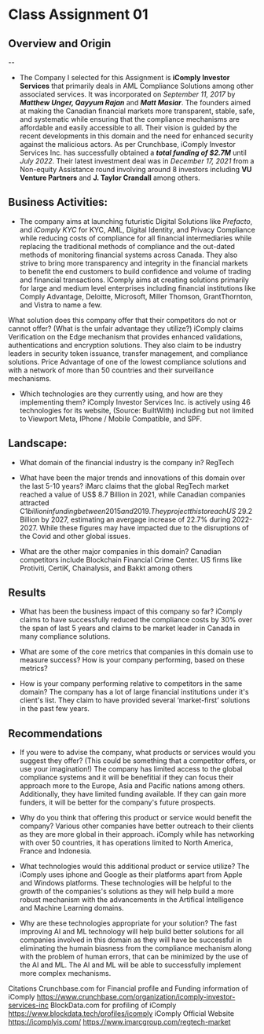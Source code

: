 # Class Assignment 01
## Overview and Origin

--


* The Company I selected for this Assignment is **iComply Investor Services** that primarily deals in AML Compliance Solutions among other associated services. It was  incorporated on *September 11, 2017* by ***Matthew Unger, Qayyum Rajan*** and ***Matt Masiar***. The founders aimed at making the Canadian financial markets more transparent, stable, safe, and systematic while ensuring that the compliance mechanisms are affordable and easily accessible to all. Their vision is guided by the recent developments in this domain and the need for enhanced security against the malicious actors. As per Crunchbase, iComply Investor Services Inc. has successfully obtained a ***total funding of $2.7M*** until *July 2022*. Their latest investment deal was in *December 17, 2021* from a Non-equity Assistance round involving around 8 investors including **VU Venture Partners** and **J. Taylor Crandall** among others.


## Business Activities:

* The company aims at launching futuristic Digital Solutions like *Prefacto*, and *iComply KYC* for KYC, AML, Digital Identity, and Privacy Compliance while reducing costs of compliance for all financial intermediaries while replacing the traditional methods of compliance and the out-dated methods of monitoring financial systems across Canada. They also strive to bring more transparency and integrity in the financial markets to benefit the end customers to build confidence and volume of trading and financial transactions. IComply aims at creating solutions primarily for large and medium level enterprises including financial institutions like Comply Advantage, Deloitte, Microsoft, Miller Thomson, GrantThornton, and Vistra to name a few.

What solution does this company offer that their competitors do not or cannot offer? (What is the unfair advantage they utilize?) iComply claims Verification on the Edge mechanism that provides enhanced validations, authentications and encryption solutions. They also claim to be industry leaders in security token issuance, transfer management, and compliance solutions. Price Advantage of one of the lowest compliance solutions and with a network of more than 50 countries and their surveillance mechanisms. 

* Which technologies are they currently using, and how are they implementing them? iComply Investor Services Inc. is actively using 46 technologies for its website, (Source: BuiltWith) including but not limited to Viewport Meta, IPhone / Mobile Compatible, and SPF.


## Landscape:

* What domain of the financial industry is the company in? RegTech

* What have been the major trends and innovations of this domain over the last 5-10 years? iMarc claims that the global RegTech market reached a value of US$ 8.7 Billion in 2021, while Canadian companies attracted C$1 billion in funding between 2015 and 2019. They project this to reach US$ 29.2 Billion by 2027, estimating an avergage increase of 22.7% during 2022-2027. While these figures may have impacted due to the disruptions of the Covid and other global issues.

* What are the other major companies in this domain? Canadian competitors include Blockchain Financial Crime Center. US firms like Protiviti, CertiK, Chainalysis, and Bakkt among others 


## Results

* What has been the business impact of this company so far? iComply claims to have successfully reduced the compliance costs by 30% over the span of last 5 years and claims to be market leader in Canada in many compliance solutions.

* What are some of the core metrics that companies in this domain use to measure success? How is your company performing, based on these metrics?

* How is your company performing relative to competitors in the same domain? The company has a lot of large financial institutions under it's client's list. They claim to have provided several ‘market-first’ solutions in the past few years.


## Recommendations

* If you were to advise the company, what products or services would you suggest they offer? (This could be something that a competitor offers, or use your imagination!) The company has limited access to the global compliance systems and it will be benefitial if they can focus their approach more to the Europe, Asia and Pacific nations among others. Additionally, they have limited funding available. If they can gain more funders, it will be better for the company's future prospects.

* Why do you think that offering this product or service would benefit the company? Various other companies have better outreach to their clients as they are more global in their approach. iComply while has networking with over 50 countries, it has operations limited to North America, France and Indonesia.
* What technologies would this additional product or service utilize? The iComply uses iphone and Google as their platforms apart from Apple and Windows platforms. These technologies will be helpful to the growth of the companies's solutions as they will help build a more robust mechanism with the advancements in the Artifical Intelligence and Machine Learning domains.
* Why are these technologies appropriate for your solution? The fast improving AI and ML technology will help build better solutions for all companies involved in this domain as they will have be successful in eliminating the humain biasness from the compliance mechanism along with the problem of human errors, that can be minimized by the use of the AI and ML. The AI and ML will be able to successfully implement more complex mechanisms.  

Citations
Crunchbase.com for Financial profile and Funding information of iComply https://www.crunchbase.com/organization/icomply-investor-services-inc
BlockData.com for profiling of iComply https://www.blockdata.tech/profiles/icomply
iComply Official Website https://icomplyis.com/
https://www.imarcgroup.com/regtech-market